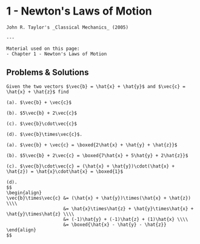 # 1 - Newton's Laws of Motion

```admonish textbook
John R. Taylor's _Classical Mechanics_ (2005)

---

Material used on this page:
- Chapter 1 - Newton's Laws of Motion
```

## Problems & Solutions

<h3 hidden><a class="header">Problem 1.1</a></h2>

```admonish problem title="Problem 1.1"
Given the two vectors $\vec{b} = \hat{x} + \hat{y}$ and $\vec{c} = \hat{x} + \hat{z}$ find

(a). $\vec{b} + \vec{c}$

(b). $5\vec{b} + 2\vec{c}$

(c). $\vec{b}\cdot\vec{c}$

(d). $\vec{b}\times\vec{c}$.
```
```admonish solution
(a). $\vec{b} + \vec{c} = \boxed{2\hat{x} + \hat{y} + \hat{z}}$

(b). $5\vec{b} + 2\vec{c} = \boxed{7\hat{x} + 5\hat{y} + 2\hat{z}}$

(c). $\vec{b}\cdot\vec{c} = (\hat{x} + \hat{y})\cdot(\hat{x} + \hat{z}) = \hat{x}\cdot\hat{x} = \boxed{1}$

(d).
$$
\begin{align}
\vec{b}\times\vec{c} &= (\hat{x} + \hat{y})\times(\hat{x} + \hat{z}) \\\\
                     &= \hat{x}\times\hat{z} + \hat{y}\times\hat{x} + \hat{y}\times\hat{z} \\\\
                     &= (-1)\hat{y} + (-1)\hat{z} + (1)\hat{x} \\\\
                     &= \boxed{\hat{x} - \hat{y} - \hat{z}}
\end{align}
$$
```